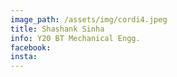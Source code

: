 ```yaml
---
image_path: /assets/img/cordi4.jpeg
title: Shashank Sinha
info: Y20 BT Mechanical Engg.
facebook:
insta:
---
```

